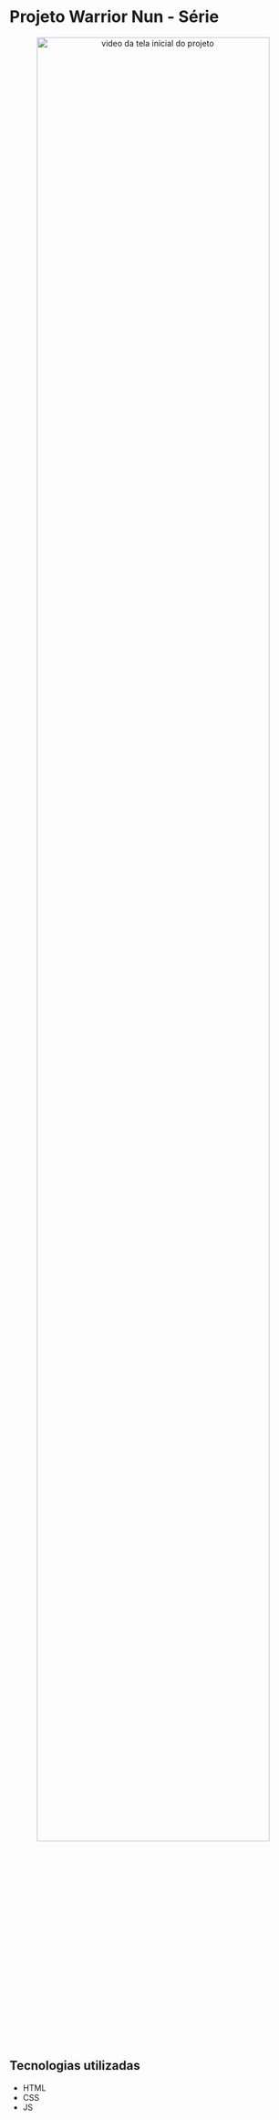 # Projeto Warrior Nun - Série

<p align="center">
  <img src="./src/gif/WarriorNun.gif" alt="video da tela inicial do projeto" width="90%">
</p>

## Tecnologias utilizadas
- HTML
- CSS
- JS
